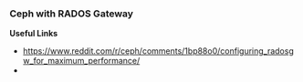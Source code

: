 ### Ceph with RADOS Gateway 

**Useful Links**
- https://www.reddit.com/r/ceph/comments/1bp88o0/configuring_radosgw_for_maximum_performance/
- 

